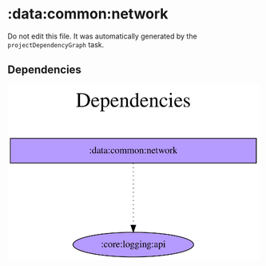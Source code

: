 # :data:common:network

Do not edit this file.
It was automatically generated by the `projectDependencyGraph` task.

## Dependencies
![](assets/module_dependency_graph.svg)
